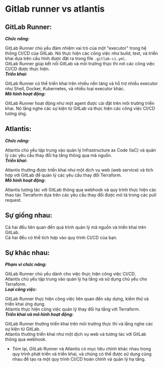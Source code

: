 # Gitlab runner vs atlantis
## GitLab Runner:
***Chức năng:***  

GitLab Runner chủ yếu đảm nhiệm vai trò của một "executor" trong hệ thống CI/CD của GitLab. Nó thực hiện các công việc như build, test, và triển khai dựa trên cấu hình được đặt ra trong file `.gitlab-ci.yml.`  
GitLab Runner giúp kết nối GitLab và môi trường thực thi nơi các công việc CI/CD được thực hiện.  
***Triển khai:***  

GitLab Runner có thể triển khai trên nhiều nền tảng và hỗ trợ nhiều executor như Shell, Docker, Kubernetes, và nhiều loại executor khác.  
***Mô hình hoạt động:***  

GitLab Runner hoạt động như một agent được cài đặt trên môi trường triển khai. Nó lắng nghe các sự kiện từ GitLab và thực hiện các công việc CI/CD tương ứng.  
## Atlantis:  
***Chức năng:***  

Atlantis chủ yếu tập trung vào quản lý Infrastructure as Code (IaC) và quản lý các yêu cầu thay đổi hạ tầng thông qua mã nguồn.  
***Triển khai:***  

Atlantis thường được triển khai như một dịch vụ web (web service) và tích hợp với GitLab để quản lý các yêu cầu thay đổi Terraform.  
***Mô hình hoạt động:***  

Atlantis tương tác với GitLab thông qua webhook và quy trình thực hiện các thao tác Terraform dựa trên các yêu cầu thay đổi được mô tả trong các pull request.  
## Sự giống nhau:  
Cả hai đều liên quan đến quá trình quản lý mã nguồn và triển khai trên GitLab.  
Cả hai đều có thể tích hợp vào quy trình CI/CD của bạn.  
## Sự khác nhau:  
***Phạm vi chức năng:***  

GitLab Runner chủ yếu dành cho việc thực hiện công việc CI/CD.  
Atlantis chủ yếu tập trung vào quản lý hạ tầng và sử dụng chủ yếu cho Terraform.  
***Loại công việc:***  

GitLab Runner thực hiện công việc liên quan đến xây dựng, kiểm thử và triển khai ứng dụng.  
Atlantis thực hiện công việc quản lý thay đổi hạ tầng với Terraform.  
***Triển khai và mô hình hoạt động:***  

GitLab Runner thường triển khai trên môi trường thực thi và lắng nghe các sự kiện từ GitLab.  
Atlantis thường triển khai như một dịch vụ web và tương tác với GitLab thông qua webhook.  
- Tóm lại, GitLab Runner và Atlantis có mục tiêu chính khác nhau trong quy trình phát triển và triển khai, và chúng có thể được sử dụng cùng nhau để tạo ra một quy trình CI/CD hoàn chỉnh và quản lý hạ tầng.

